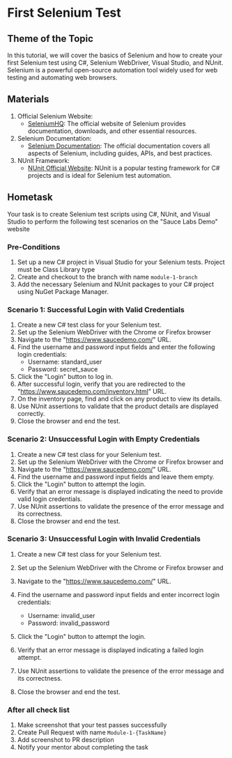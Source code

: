 ﻿# First Selenium Test

## Theme of the Topic

In this tutorial, we will cover the basics of Selenium and how to create your first Selenium test using C#, Selenium WebDriver, Visual Studio, and NUnit. Selenium is a powerful open-source automation tool widely used for web testing and automating web browsers.

## Materials

1. Official Selenium Website:
   - [SeleniumHQ](https://www.selenium.dev/): The official website of Selenium provides documentation, downloads, and other essential resources.
2. Selenium Documentation:
   - [Selenium Documentation](https://www.selenium.dev/documentation/en/): The official documentation covers all aspects of Selenium, including guides, APIs, and best practices.
3. NUnit Framework:
   - [NUnit Official Website](https://nunit.org/): NUnit is a popular testing framework for C# projects and is ideal for Selenium test automation.

## Hometask

Your task is to create Selenium test scripts using C#, NUnit, and Visual Studio to perform the following test scenarios on the "Sauce Labs Demo" website

### Pre-Conditions

1. Set up a new C# project in Visual Studio for your Selenium tests. Project must be Class Library type
2. Create and checkout to the branch with name `module-1-branch`
2. Add the necessary Selenium and NUnit packages to your C# project using NuGet Package Manager.

### Scenario 1: Successful Login with Valid Credentials

1. Create a new C# test class for your Selenium test.
2. Set up the Selenium WebDriver with the Chrome or Firefox browser
3. Navigate to the "https://www.saucedemo.com/" URL.
4. Find the username and password input fields and enter the following login credentials:
   - Username: standard_user
   - Password: secret_sauce
5. Click the "Login" button to log in.
6. After successful login, verify that you are redirected to the "https://www.saucedemo.com/inventory.html" URL.
7. On the inventory page, find and click on any product to view its details.
8. Use NUnit assertions to validate that the product details are displayed correctly.
9. Close the browser and end the test.

### Scenario 2: Unsuccessful Login with Empty Credentials

1. Create a new C# test class for your Selenium test.
2. Set up the Selenium WebDriver with the Chrome or Firefox browser and
3. Navigate to the "https://www.saucedemo.com/" URL.
4. Find the username and password input fields and leave them empty.
5. Click the "Login" button to attempt the login.
6. Verify that an error message is displayed indicating the need to provide valid login credentials.
7. Use NUnit assertions to validate the presence of the error message and its correctness.
8. Close the browser and end the test.

### Scenario 3: Unsuccessful Login with Invalid Credentials

1. Create a new C# test class for your Selenium test.
2. Set up the Selenium WebDriver with the Chrome or Firefox browser and
3. Navigate to the "https://www.saucedemo.com/" URL.
4. Find the username and password input fields and enter incorrect login credentials:

   - Username: invalid_user
   - Password: invalid_password
5. Click the "Login" button to attempt the login.
6. Verify that an error message is displayed indicating a failed login attempt.
7. Use NUnit assertions to validate the presence of the error message and its correctness.
8. Close the browser and end the test.

### After all check list

1. Make screenshot that your test passes successfully
2. Create Pull Request with name `Module-1-{TaskName}`
3. Add screenshot to PR description
4. Notify your mentor about completing the task
